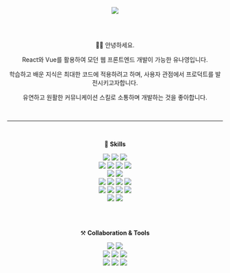 <div align="center">

<img src="https://hits.seeyoufarm.com/api/count/incr/badge.svg?url=https%3A%2F%2Fgithub.com%2Fgandy818&count_bg=%2379C83D&title_bg=%23555555&icon=&icon_color=%23E7E7E7&title=hits&edge_flat=false"/>

<br/><br/>

🙋‍♀️ 안녕하세요.

React와 Vue를 활용하여 모던 웹 프론트엔드 개발이 가능한 유나영입니다.

학습하고 배운 지식은 최대한 코드에 적용하려고 하며, 사용자 관점에서 프로덕트를 발전시키고자합니다.

유연하고 원활한 커뮤니케이션 스킬로 소통하며 개발하는 것을 좋아합니다.

<br/>

---

<br />

💪 **Skills**

<img src="https://img.shields.io/badge/HTML5-E34F26?style=flat&logo=HTML5&logoColor=white" />
<img src="https://img.shields.io/badge/JavaScipt-F7DF1E?style=flat&logo=Javascript&logoColor=white" />
<img src="https://img.shields.io/badge/CSS3-1572B6?style=flat&logo=CSS3&logoColor=white" />
<br/>
<img src="https://img.shields.io/badge/React-61DAFB?style=flat&logo=React&logoColor=white" />
<img src="https://img.shields.io/badge/Next-000000?style=flat&logo=Next.js&logoColor=white">
<img src="https://img.shields.io/badge/Vue-4FC08D?style=flat&logo=Vue.js&logoColor=white" />
<img src="https://img.shields.io/badge/TypeScript-3178C6?style=flat&logo=TypeScript&logoColor=white" />
<br/>
<img src="https://img.shields.io/badge/Redux-764ABC?style=flat&logo=Redux&logoColor=white" />
<img src="https://img.shields.io/badge/Vuex-4FC08D?style=flat&logo=Vue.js&logoColor=white" />
<br/>
<img src="https://img.shields.io/badge/Sass-CC6699?style=flat&logo=Sass&logoColor=white" />
<img src="https://img.shields.io/badge/styled components-DB7093?style=flat&logo=styled-components&logoColor=white" />
<img src="https://img.shields.io/badge/Tailwind CSS-06B6D4?style=flat&logo=Tailwind CSS&logoColor=white" />
<img src="https://img.shields.io/badge/Bootstrap-7952B3?style=flat-square&logo=Bootstrap&logoColor=white"/>
<br/>
<img src="https://img.shields.io/badge/npm-CB3837?style=flat-square&logo=npm&logoColor=white"/>
<img src="https://img.shields.io/badge/Yarn-2C8EBB?style=flat-square&logo=Yarn&logoColor=white"/>
<img src="https://img.shields.io/badge/Axios-5A29E4?style=flat-square&logo=Axios&logoColor=white"/>
<img src="https://img.shields.io/badge/Socket.io-010101?style=flat&logo=Socket.io&logoColor=white"/>
<br/>
<img src="https://img.shields.io/badge/Prettier-F7B93E?style=flat-square&logo=Prettier&logoColor=white"/>
<img src="https://img.shields.io/badge/ESLint-4B32C3?style=flat-square&logo=ESLint&logoColor=white"/>

<br /><br />

⚒ **Collaboration & Tools**

<img src="https://img.shields.io/badge/GitHub-181717?style=flat-square&logo=GitHub&logoColor=white"/>
<img src="https://img.shields.io/badge/Visual Studio Code-007ACC?style=flat-square&logo=Visual Studio Code&logoColor=white"/>
<br/>
<img src="https://img.shields.io/badge/Swagger-85EA2D?style=flat-square&logo=Swagger&logoColor=white"/>
<img src="https://img.shields.io/badge/Figma-F24E1E?style=flat-square&logo=Figma&logoColor=white"/>
<img src="https://img.shields.io/badge/Zeplin-ffde55?style=flat-square&logo=Azure Pipelines&logoColor=white"/>
<br/>
<img src="https://img.shields.io/badge/Discord-5865F2?style=flat-square&logo=Discord&logoColor=white"/>
<img src="https://img.shields.io/badge/Slack-4A154B?style=flat-square&logo=Slack&logoColor=white"/>
<img src="https://img.shields.io/badge/Notion-000000?style=flat-square&logo=Notion&logoColor=white"/>

<br />

</div>
